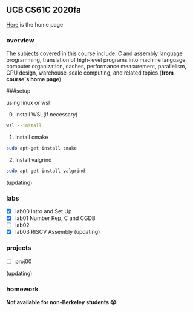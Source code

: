 ## UCB CS61C 2020fa

[Here](https://inst.eecs.berkeley.edu/~cs61c/fa20/) is the home page

### overview

The subjects covered in this course include: C and assembly language programming, translation of high-level programs into machine language, computer organization, caches, performance measurement, parallelism, CPU design, warehouse-scale computing, and related topics.(**from course`s home page**)

###setup

using linux or wsl

0. Install WSL(if necessary)
```bash
wsl --install
```
1. Install cmake
```bash
sudo apt-get install cmake
```
2. Install valgrind
```bash
sudo apt-get install valgrind
```

(updating)
### labs

- [x] lab00 Intro and Set Up
- [x] lab01 Number Rep, C and CGDB
- [ ] lab02
- [x] lab03 RISCV Assembly
(updating)

### projects
- [ ] proj00

(updating)
### homework

**Not available for non-Berkeley students :sob:**